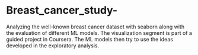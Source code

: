 # Breast_cancer_study-
Analyzing the well-known breast cancer dataset with seaborn along with the evaluation of different ML models. The visualization segment is part of a guided project in Coursera. The ML models then try to use the ideas developed in the exploratory analysis. 
